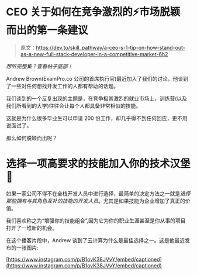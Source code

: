 # CEO 关于如何在竞争激烈的⚡市场脱颖而出的第一条建议

> 原文：<https://dev.to/skill_pathway/a-ceo-s-1-tip-on-how-stand-out-as-a-new-full-stack-developer-in-a-competitive-market-6h2>

*想听完整集？查看帖子底部！*

Andrew Brown(ExamPro.co 公司的首席执行官)最近加入了我们的讨论，他谈到了一些对任何想找开发工作的人都有帮助的话题。

我们谈到的一个反复出现的主题是，在竞争极其激烈的就业市场上，训练营(以及我们所看到的大学)往往会让每个人都具备非常相似的技能。

这就是为什么很多毕业生可以申请 200 份工作，却几乎得不到任何回应，更不用说面试了。

那么如何脱颖而出呢？

# 选择一项高要求的技能加入你的技术汉堡🍔

如果一家公司不得不在全栈开发人员中进行选择，最简单的决定方法之一就是*选择那些拥有与其角色互补的技能的开发人员*。尤其是如果技能为企业增加了真正的价值。

我们喜欢称之为“增强你的技能组合”,因为它为你的职业生涯甚至是你从事的项目打开了一堆新的机会。

在这个播客片段中，Andrew 谈到了云计算为什么是最佳选择之一。这是他最近发布的一张图片:

[https://www.instagram.com/p/B1ovK38JVvY/embed/captioned](https://www.instagram.com/p/B1ovK38JVvY/embed/captioned)